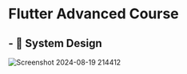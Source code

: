 # Flutter Advanced Course

## - 🎨 System Design 
![Screenshot 2024-08-19 214412](https://github.com/user-attachments/assets/90827f40-97f2-42c3-b9dc-ec1a101049c8)

